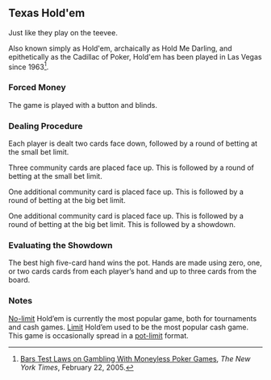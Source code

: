 Texas Hold'em
-------------

Just like they play on the teevee.

Also known simply as Hold'em, archaically as Hold Me Darling, and epithetically
as the Cadillac of Poker, Hold'em has been played in Las Vegas since 1963[^1].

[^1]: [Bars Test Laws on Gambling With Moneyless Poker
Games](https://www.nytimes.com/2005/02/22/us/bars-test-laws-on-gambling-with-moneyless-poker-games.html),
_The New York Times_, February 22, 2005.

### Forced Money

The game is played with a button and blinds.

### Dealing Procedure

Each player is dealt two cards face down, followed by a round of betting at the
small bet limit.

Three community cards are placed face up. This is followed by a round of betting
at the small bet limit.

One additional community card is placed face up. This is followed by a round of
betting at the big bet limit.

One additional community card is placed face up. This is followed by a round of
betting at the big bet limit. This is followed by a showdown.

### Evaluating the Showdown

The best high five-card hand wins the pot. Hands are made using zero, one, or
two cards cards from each player’s hand and up to three cards from the board.

### Notes 

[No-limit](./no-limit.md) Hold’em is currently the most popular game, both for
tournaments and cash games. [Limit](./limit.md) Hold’em used to be the most
popular cash game. This game is occasionally spread in a
[pot-limit](./pot-limit.md) format.
